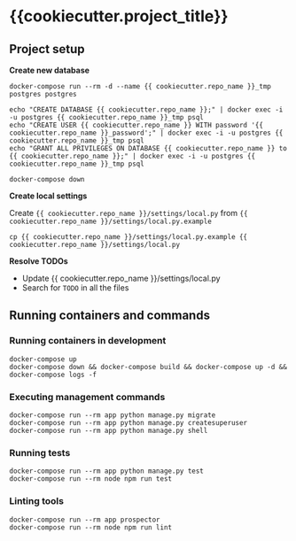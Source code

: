# {{cookiecutter.project_title}}


## Project setup


**Create new database**

```
docker-compose run --rm -d --name {{ cookiecutter.repo_name }}_tmp postgres postgres

echo "CREATE DATABASE {{ cookiecutter.repo_name }};" | docker exec -i -u postgres {{ cookiecutter.repo_name }}_tmp psql
echo "CREATE USER {{ cookiecutter.repo_name }} WITH password '{{ cookiecutter.repo_name }}_password';" | docker exec -i -u postgres {{ cookiecutter.repo_name }}_tmp psql
echo "GRANT ALL PRIVILEGES ON DATABASE {{ cookiecutter.repo_name }} to {{ cookiecutter.repo_name }};" | docker exec -i -u postgres {{ cookiecutter.repo_name }}_tmp psql

docker-compose down
```


**Create local settings**

Create `{{ cookiecutter.repo_name }}/settings/local.py` from `{{ cookiecutter.repo_name }}/settings/local.py.example`

```
cp {{ cookiecutter.repo_name }}/settings/local.py.example {{ cookiecutter.repo_name }}/settings/local.py
```


**Resolve TODOs**

- Update {{ cookiecutter.repo_name }}/settings/local.py
- Search for `TODO` in all the files


## Running containers and commands


### Running containers in development

```
docker-compose up
docker-compose down && docker-compose build && docker-compose up -d && docker-compose logs -f
```


### Executing management commands

```
docker-compose run --rm app python manage.py migrate
docker-compose run --rm app python manage.py createsuperuser
docker-compose run --rm app python manage.py shell
```


### Running tests

```
docker-compose run --rm app python manage.py test
docker-compose run --rm node npm run test
```


### Linting tools

```
docker-compose run --rm app prospector
docker-compose run --rm node npm run lint
```
